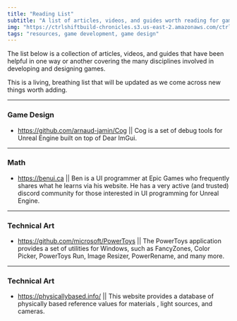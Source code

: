 ```yaml
---
title: "Reading List"
subtitle: "A list of articles, videos, and guides worth reading for game development and game design."
img: "https://ctrlshiftbuild-chronicles.s3.us-east-2.amazonaws.com/ctrl-shift-build-home-image.png"
tags: "resources, game development, game design"
---
```


The list below is a collection of articles, videos, and guides that have been helpful in one way or another covering the many disciplines involved in developing and designing games.

This is a living, breathing list that will be updated as we come across new things worth adding.

---

### Game Design

- https://github.com/arnaud-jamin/Cog || Cog is a set of debug tools for Unreal Engine built on top of Dear ImGui.

---

### Math

-  https://benui.ca || Ben is a UI programmer at Epic Games who frequently shares what he learns via his website. He has a very active (and trusted) discord community for those interested in UI programming for Unreal Engine.

---

### Technical Art

- https://github.com/microsoft/PowerToys || The PowerToys application provides a set of utilities for Windows, such as FancyZones, Color Picker, PowerToys Run, Image Resizer, PowerRename, and many more.

---

### Technical Art

- https://physicallybased.info/ || This website provides a database of physically based reference values for materials , light sources, and cameras.